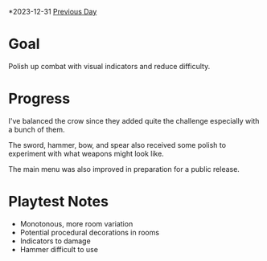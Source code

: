 *2023-12-31
[Previous Day](Daily%20Notes/Day%2018-9)

# Goal
Polish up combat with visual indicators and reduce difficulty.

# Progress
I've balanced the crow since they added quite the challenge especially with a bunch of them.

The sword, hammer, bow, and spear also received some polish to experiment with what weapons might look like.

The main menu was also improved in preparation for a public release.

# Playtest Notes
- Monotonous, more room variation
- Potential procedural decorations in rooms
- Indicators to damage
- Hammer difficult to use